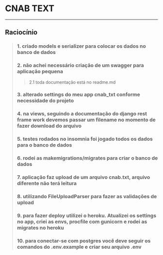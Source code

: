 # CNAB TEXT

---

## Raciocínio

> ### 1. criado models e serializer para colocar os dados no banco de dados
>
> ### 2. não achei necessário criação de um swagger para aplicação pequena
>
> > 2.1 toda documentação está no readme.md
>
> ### 3. alterado settings do meu app cnab_txt conforme necessidade do projeto
>
> ### 4. na views, seguindo a documentação do django rest frame work devemos passar um filename no momento de fazer download do arquivo
>
> ### 5. testes rodados no insomnia foi jogado todos os dados para o banco de dados
>
> ### 6. rodei as makemigrations/migrates para criar o banco de dados
>
> ### 7. aplicação faz upload de um arquivo cnab.txt, arquivo diferente não terá leitura
>
> ### 8. utilizando FileUploadParser para fazer as validações de upload
>
> ### 9. para fazer deploy utilizei o heroku. Atualizei os settings no app, criei as envs, procfile com gunicorn e rodei as migrates no heroku
>
> ### 10. para conectar-se com postgres você deve seguir os comandos do .env.example e criar seu arquivo .env
